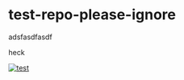 # test-repo-please-ignore
adsfasdfasdf

heck

[![test](https://cdn.discordapp.com/attachments/171600179575783424/374617298532696075/Artboard_1.png)](https://github.com/TildeBeta/test-repo-please-ignore)
